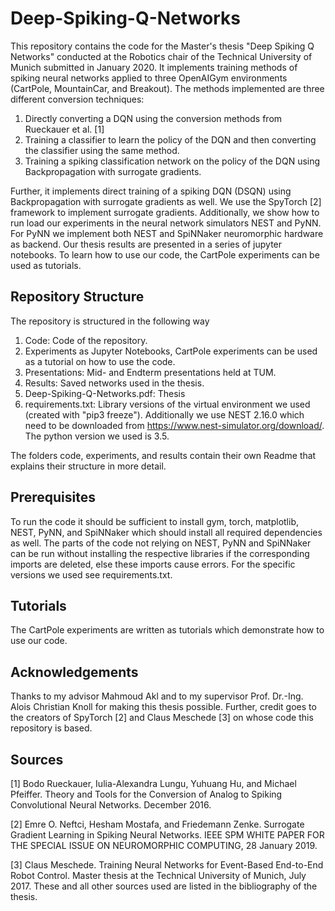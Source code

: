 # Deep-Spiking-Q-Networks
This repository contains the code for the Master's thesis "Deep Spiking Q Networks" conducted at the Robotics chair of the Technical University of Munich submitted in January 2020.
It implements training methods of spiking neural networks applied to three OpenAIGym environments (CartPole, MountainCar, and Breakout). The methods implemented are three different conversion techniques:
  1. Directly converting a DQN using the conversion methods from Rueckauer et al. [1] 
  2. Training a classifier to learn the policy of the DQN and then converting the classifier using the same method.
  3. Training a spiking classification network on the policy of the DQN using Backpropagation with surrogate gradients.
  
Further, it implements direct training of a spiking DQN (DSQN) using Backpropagation with surrogate gradients as well. We use the SpyTorch [2] framework to implement surrogate gradients.
Additionally, we show how to run load our experiments in the neural network simulators NEST and PyNN. For PyNN we implement both NEST and SpiNNaker neuromorphic hardware as backend.
Our thesis results are presented in a series of jupyter notebooks. To learn how to use our code, the CartPole experiments can be used as tutorials.
## Repository Structure
The repository is structured in the following way
  1. Code: Code of the repository.
  2. Experiments as Jupyter Notebooks, CartPole experiments can be used as a tutorial on how to use the code.
  4. Presentations: Mid- and Endterm presentations held at TUM.
  5. Results: Saved networks used in the thesis.
  6. Deep-Spiking-Q-Networks.pdf: Thesis
  7. requirements.txt: Library versions of the virtual environment we used (created with "pip3 freeze"). Additionally we use
     NEST 2.16.0 which need to be downloaded from https://www.nest-simulator.org/download/. The python version we used is
     3.5.
     
The folders code, experiments, and results contain their own Readme that explains their structure in more detail.

## Prerequisites
To run the code it should be sufficient to install gym, torch, matplotlib, NEST, PyNN, and SpiNNaker which should install all required dependencies as well. The parts of the code not relying on NEST, PyNN and SpiNNaker can be run without installing the respective libraries if the corresponding imports are deleted, else these imports cause errors. For the specific versions we used see requirements.txt.

## Tutorials
The CartPole experiments are written as tutorials which demonstrate how to use our code.

## Acknowledgements
Thanks to my advisor Mahmoud Akl and to my supervisor Prof. Dr.-Ing. Alois Christian Knoll for making this thesis possible. Further, credit goes to the creators of SpyTorch [2] and Claus Meschede [3] on whose code this repository is based.

## Sources
[1] Bodo Rueckauer, Iulia-Alexandra Lungu, Yuhuang Hu, and Michael Pfeiffer. Theory and Tools for the Conversion of Analog to Spiking Convolutional Neural Networks. December 2016.

[2] Emre O. Neftci, Hesham Mostafa, and Friedemann Zenke. Surrogate Gradient Learning in Spiking
	Neural Networks. IEEE SPM WHITE PAPER FOR THE SPECIAL ISSUE ON NEUROMORPHIC COMPUTING, 28 January 2019.
	
[3] Claus Meschede. Training Neural Networks for Event-Based
	End-to-End Robot Control. Master thesis at the Technical University of Munich, July 2017.
These and all other sources used are listed in the bibliography of the thesis.

